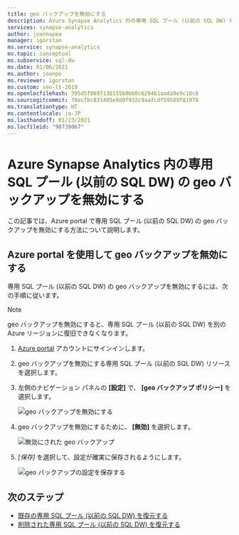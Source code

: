 ```yaml
---
title: geo バックアップを無効にする
description: Azure Synapse Analytics 内の専用 SQL プール (以前の SQL DW) の geo バックアップを無効にするための攻略ガイド
services: synapse-analytics
author: joannapea
manager: igorstan
ms.service: synapse-analytics
ms.topic: conceptual
ms.subservice: sql-dw
ms.date: 01/06/2021
ms.author: joanpo
ms.reviewer: igorstan
ms.custom: seo-lt-2019
ms.openlocfilehash: 395d5f0697138155b0bb0c629461aada9e9c18c6
ms.sourcegitcommit: 78ecfbc831405e8d0f932c9aafcdf59589f81978
ms.translationtype: HT
ms.contentlocale: ja-JP
ms.lasthandoff: 01/23/2021
ms.locfileid: "98739067"
---
```

# <a name="disable-geo-backups-for-a-dedicated-sql-pool-formerly-sql-dw-in-azure-synapse-analytics"></a>Azure Synapse Analytics 内の専用 SQL プール (以前の SQL DW) の geo バックアップを無効にする

この記事では、Azure portal で専用 SQL プール (以前の SQL DW) の geo バックアップを無効にする方法について説明します。

## <a name="disable-geo-backups-through-azure-portal"></a>Azure portal を使用して geo バックアップを無効にする

専用 SQL プール (以前の SQL DW) の geo バックアップを無効にするには、次の手順に従います。

> [!NOTE]
> geo バックアップを無効にすると、専用 SQL プール (以前の SQL DW) を別の Azure リージョンに復旧できなくなります。 
>

1. [Azure portal](https://portal.azure.com/) アカウントにサインインします。
1. geo バックアップを無効にする専用 SQL プール (以前の SQL DW) リソースを選択します。 
1. 左側のナビゲーション パネルの **[設定]** で、 **[geo バックアップ ポリシー]** を選択します。

   ![geo バックアップを無効にする](./media/sql-data-warehouse-restore-from-geo-backup/disable-geo-backup-1.png)

1. geo バックアップを無効にするために、 **[無効]** を選択します。 

   ![無効にされた geo バックアップ](./media/sql-data-warehouse-restore-from-geo-backup/disable-geo-backup-2.png)

1. *[保存]* を選択して、設定が確実に保存されるようにします。 

   ![geo バックアップの設定を保存する](./media/sql-data-warehouse-restore-from-geo-backup/disable-geo-backup-3.png)

## <a name="next-steps"></a>次のステップ

- [既存の専用 SQL プール (以前の SQL DW) を復元する](sql-data-warehouse-restore-active-paused-dw.md)
- [削除された専用 SQL プール (以前の SQL DW) を復元する](sql-data-warehouse-restore-deleted-dw.md)
